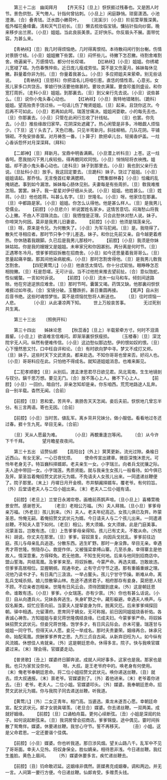 <!-- { "loadSidebar": true } -->
　　第三十二出　幽闺拜月 
　　【齐天乐】〔旦上〕恹恹捱过残春也。又是困人时节。景色供愁。天气倦人。针指何曾拈刺。〔小旦上〕闲庭静悄。琐窗潇洒。小池澄澈。〔合〕叠靑钱。泛水圆小嫩荷叶。 
　　〔浣溪沙〕〔小旦〕阶前萱草簇深黄。槛外榴花叠绛囊。淸和天气日初长。〔旦〕懒去梳妆临宝镜。慵拈针指向纱窗。晚来移步出兰房。〔小旦〕姐姐。当此良辰美景。正好快乐。你反眉头不展。面带忧容。为甚么来。 

　　【靑衲袄】〔旦〕我几时得烦恼绝。几时得离恨彻。本待散闷闲行到台榭。伤情对景肠寸结。〔小旦〕姐姐撇下些罢。〔旦〕闷怀些儿。待撇下怎忍撇。待割舍难割舍。倚遍阑干。万感情切。都分付长叹嗟。 
　　【红衲袄】〔小旦〕姐姐。你绣裙儿宽褪了褶。为伤春憔悴些。近日庞儿瘦成劳怯。莫不是又伤夏月。姊妹每休见撇。斟量着你非为别。〔旦〕你量着我甚么。〔小旦〕多应把姐夫来萦牵。别无些话说。 
　　【靑衲袄】〔旦怒科〕你把滥名儿将咱引惹。直恁的情性乖。心意劣。女孩儿家多口共饶舌。爹娘行快活要他做甚的。要妆衣满箧。要食珍羞则盛设。和你宽打周折。〔走科小旦〕姐姐。到那裏去。〔旦〕到父亲行先去说。〔小旦〕说些甚么。〔旦〕说你小鬼头春心动也。 
　　【红衲袄】〔小旦〕我特地错赌别。〔跪科〕姐姐。望高抬贵手饶过些。一句话儿伤了俺贤姐姐。〔旦〕起来。且饶你这次。今后再不可如此。〔小旦〕若再如此呵。瑞莲甘痛决。姐姐闲耍歇。小的每先去也。〔旦〕你那裏去。〔小旦〕只管在此闲行忘收了针线帖。 
　　〔旦〕也罢。你先去。〔小旦〕推些缘故归家早。花阴深处遮藏了。热心闲管是非多。冷眼觑人烦恼少。〔下旦〕这丫头去了。天色已晚。只见半弯新月。斜挂柳梢。几队花阴。平铺锦砌。不免安排香案。对月祷吿一番。〔卜算子〕款把卓儿台。轻揭香炉盖。一炷心香诉怨怀对月深深拜。〔拜科〕 

　　【二郞神】〔旦〕拜新月。宝鼎中明香满爇。〔小旦潜上听科旦〕上苍。这一炷香呵。愿我抛闪下男儿疾较些。得再覩同欢同悦。〔小旦〕悄悄轻将衣袂拽。姐姐。却不道小鬼头春心动也。〔走科旦〕妹子到那里去。〔小旦〕我也到父亲行去说。〔旦扯科小旦〕放手。我这回定要去。〔旦跪科〕妹子。饶过了姐姐。〔小旦〕姐姐请起。那乔怯。无言俛首红晕满腮颊。 
　　【莺集御林春】〔小旦〕恰纔的乱掩胡遮。事到如今漏泄。姊妹每心肠休见别。夫妻每是有些周折。〔旦〕敎我难推怎阻。罢罢。妹子。我一星星对伊仔细从头说。〔小旦〕姐姐。他姓甚么。〔旦〕姓蒋。〔小旦〕他也姓蒋。叫甚么名字。〔旦〕世隆名。〔小旦〕呀。他家住在那裏。〔旦〕中都路是家。〔小旦〕姐姐。你怎么认得他。他是甚么样人。〔旦〕是我男儿受儒业。 
　　【前腔】〔小旦悲介〕听说罢姓名家乡。这情苦意切。闷海愁山将我心上撇。不由人不泪珠流血。〔旦〕我恓惶是正理。只合此愁休对愁人说。妹子。你啼哭为何因。莫非是我男儿旧妻妾。 
　　【前腔】〔小旦〕他须是瑞莲亲兄。〔旦〕呀。原来是令兄。为何散失了。〔小旦〕为军马犯阙。〔旦〕是。我晓得了。散失忙寻相应者。那时节只争个字儿差迭。妹子。和你比先前又亲。自今越更着疼热。你休随着我跟脚。久已后是我男儿那枝叶。 
　　【前腔】〔小旦〕我须是你妹妹姑姑。你是我的嫂嫂又是姐姐。未审家兄和你因甚别。两分离是何时节。〔旦〕正遇寒冬冷月。恨爹爹把奴拆散在招商舍。〔小旦〕如今还思量着我哥哥么。〔旦〕思量起痛辛酸。那其间他染病躭疾。〔小旦〕那时怎割舍得他。〔旦〕是我男儿敎我怎割舍。 
　　【四犯黄莺儿】〔小旦〕他直恁太情切。你十分忒软怯。眼睁睁怎忍相抛撇。〔旦〕枉是怨嗟。无可计设。当不过他抢来推去望前扯。〔合〕意似虺蛇。性似蝎螫。一言如何诉说。 
　　【前腔】〔小旦〕流水一似马和车。倾刻间途路赊。他在穷途逆旅应难舍。〔旦〕那时节呵。囊箧又竭。药饵又缺。他那裏闷恹恹难捱过如年夜。〔合〕宝镜分破。玉簪跌折。甚日重圆再接。 
　　【尾声】自从别后音书绝。这些时魂惊梦怯。莫不是烦恼忧愁将人断送也。 
　　〔旦〕往时烦恼一人悲。　　　　〔小旦〕从此凄凉两下知。 
　　世上万般哀苦事。　　　　无过死别共生离。 

　　第三十三出 
　　〔照例开科〕 

　　第三十四出　　姊妹论思 
　　【秋蕊香】〔旦上〕半载萦牵方寸。何时不泪滴眉颦。〔小旦上〕欲语难言信难问。即渐渐裏恹恹瘦损。 
　　〔玉楼春〕〔旦〕深沈院宇无人问。纵然有便难传信。〔小旦〕这边愁似那边愁。伊的恨如奴的恨。〔旦〕心下慢然思又忖。口中枉自评和论。〔合〕有时欲向梦中寻。梦又不成灯又烬。〔旦〕妹子。这些时天下文武贤良。都来赴选。不知你哥哥也曾来否。好闷人也。〔小旦〕哥哥料应在此。只怕他不得成名。就知道姐姐消息。也难来厮见。 

　　【二犯孝顺歌】〔旦〕从别后。渡孟津思君尽日欲见君。凤北鸾南。生生地镜剖与钗分。鎭千思万想。要见无门。〔合〕放不落心上人。撇不下心上人。 
　　【前腔】〔小旦〕一回价。暗自忖。非亲怎知却是亲。你东咱西。荒荒地路途人乱奔。自一别半载。杳然无闻。〔合前〕 

　　【前腔】〔旦〕恩和爱。苦共辛。衷肠吿天天怎闻。妾后夫前。恹恹地几曾忘半分。有三言两语。寄也无因。〔合前〕 

　　【前腔】〔小旦〕当时苦。値乱军。离乡背井兄妹分。做小服低。看看地过冬还过春。捱十生九死。举目无亲。〔合前〕 

　　〔旦〕天从人愿最为难。　　　　〔小旦〕再覩重逢岂等闲。 
　　〔合〕从今许下千千拜。　　　　望月瞻星夜夜间。 

　　第三十五出　诏赘仙郎 
　　【高阳台】〔外上〕蓂荚更新。流光过隙。桑楡日近西山。有女无家。一心日夜忧烦。 
　　使命传宣出建章。微臣深愧沐恩光。可怜年老身无子。特旨巍科择婿郞。老夫亲生一女。小字瑞兰。向者兵戈扰攘之际。夫人途中带回一女。小字瑞莲。秀质贤能。就与我亲生女孩儿一般看待。如今俱已及笄。蒙圣旨着俺招赘文武状元为婿。不免请夫人女孩儿出来。一同遣递丝鞭便了。院子那里。〔末上〕丹墀日月开金榜。市井騈阗择婿车。覆老爷。有何钧旨。〔外〕后堂请老夫人与二位小姐出来。〔末〕老夫人二位小姐有请。 

　　【前腔】〔老旦上〕兰堂日永湘帘卷。画檐前燕鹊声喧。〔旦小旦上〕喜椿萱晚景安然。感谢苍天。 
　　〔老旦〕老相公万福。〔外〕夫人拜揖。〔旦小旦〕爹爹母亲万福。〔外老旦〕孩儿到来。〔外〕夫人。老夫年纪高迈。女孩儿俱已及筓。昨蒙圣恩。怜俺无嗣。着俺招赘文武状元为婿。今日请夫人与二个孩儿出来。一同遣递丝鞭。不知夫人意下如何。〔老旦〕相公。男大须婚。女大须嫁。此是门庭美事。况蒙圣旨。岂敢有违。〔旦〕上吿爹爹母亲得知。孩儿已有丈夫。不敢从命。〔外怒科〕胡说。你丈夫在那里。〔旦〕爹爹。容奴禀复。向因兵戈扰乱。爹爹前往边庭。孩儿与母亲乱兵追逐。分散东西。逃生旷野。那时一身没靠。举目无亲。幸遇秀才蒋世隆。恻隐存心。救提作伴。又被强梁拿缚山寨。几至杀身。幸得寨主是他故人。情深意重。方得释免。若无他救。不知生死何地。后来与他同到招商店中。盟山誓海。共结鸾凰。及爹爹来至。将奴拆散。今蒙严命。再选夫婿。岂敢故违。但爹爹高居相位。显握朝纲。观通书史。止有守贞守节之道。那有重婚重嫁之理。况他乃读书才子。有日禹门三汲浪。一举占鳌头。孩儿宁甘守节操。断难从命。离乱兵戈喊杀频。娘儿惊散窜山林。危途不遇贤君子。相府那存有妾身。莫把恩人轻不顾。不应亲者岂相亲。世隆有日风云会。须待团圞到底亲。〔外〕这是朝廷恩命。谁敢有违。〔小旦〕爹爹。小女瑞莲。亦有少禀。〔外〕你也有甚么话说。〔小旦〕自从向遭兵火。兄妹各奔逃生。失身旷野之中。藏形躱避。幸遇夫人唤声。与奴名厮类。奴忙应答向前。当蒙夫人提挈妾身为伴。脱离灾厄。后来爹爹缉探回朝。驿中相遇。允留潭府。恩育同于嫡女。无可称报。前日因同姐姐烧香祈佑。各表诚心祷吿。方知姐姐与妾兄蒋世隆偶结良缘。已成夫妇。今蒙爹爹严命。将奴姊妹招赘文武状元。但妾兄蒋世隆。饱学多才。有日风云际会。亦未可量。瑞莲甘与姐姐一同守节。但得天从人愿。妾兄一举成名。那时夫贵妻荣。姻缘再合。妹承兄命。始配鸾凰。庶酬爹爹养育之恩。九烈三贞自古闻。从新弃旧枉为人。如今纵有风流婿。休想佳人肯就亲。〔外〕这是朝廷恩命。休得多言。院子。快与我唤官媒婆过来。〔末〕理会得。官媒婆走动。 

　　【普贤歌】〔丑上〕媒婆终日脚奔波。成就人间好事多。这家也是我。那家也是我。也只为家贫没奈何。 
　　呀。大叔。是王老爷府中的。唤老身有何使用。〔末〕俺老爷奉朝廷恩命。将二位小姐招赘文武状元。唤你递送丝鞭。〔丑〕就去。烦大叔通报。〔末〕禀老爷。官媒婆到了。〔外〕着他进来。〔末〕老爷着你进去。〔丑〕老爷。老夫人。二位小姐。官媒婆叩头。〔外〕媒婆。我奉朝廷恩命。招赘文武状元为婿。你与我院子同去递送丝鞭。听我道。 

　　【黄莺儿】〔外〕二女正靑年。相门高。当遴选。乘龙未遂吾心愿。幸朝廷命宣。配文武状元。郞才女貌眞堪羡。〔老旦合〕媒婆。你去递丝鞭。一双两美。成就好姻缘。 
　　【前腔】〔旦〕口诵柏舟篇。更何心续断弦。〔丑〕小姐是深闺的处子。如何说起断弦来。〔旦〕我洞房曾会招商店。爹爹锦旋。途中偶见。霎时间拆散了鸳鸯伴。媒婆。休要递丝鞭。我甘心守节。誓不再移天。 
　　〔丑〕小姐。这是父命君恩。一定还要谐个佳偶。 

　　【前腔】〔小旦〕媒婆。你也听我道。那日涉风烟。望关山路八千。乱军中不见了哥哥面。幸夫人见怜。将奴身保全。胜似嫡亲。相待恩非浅。今日递丝鞭。我红生羞脸。黄色上眉间。 
　　〔外〕媒婆休要多言。疾忙递丝鞭去。 

　　【前腔】〔丑〕钧命敢迟延。这姻缘非偶然。匪媒弗克成姻眷。调和两边。并无一言。人间第一要行方便。今日递丝鞭。仙郞肯受。多赠贯头钱。 
